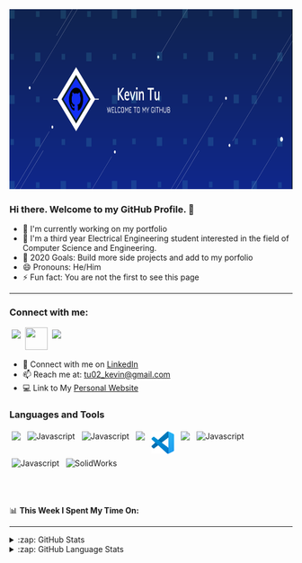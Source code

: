<img src="https://github.com/KevinT02/KevinT02/blob/main/Github%20Profile.png" height="320" width="1800">

### Hi there. Welcome to my GitHub Profile. 👋

- 🔭 I'm currently working on my portfolio
- 🌱 I'm a third year Electrical Engineering student interested in the field of Computer Science and Engineering.
- 🎯 2020 Goals: Build more side projects and add to my porfolio
- 😄 Pronouns: He/Him
- ⚡ Fun fact: You are not the first to see this page

---

### Connect with me:

<p align="left">
 <img src="https://www.waengineering.com/wp-content/uploads/2019/04/linkedin-icon.png" height="40" style="vertical-align:top; margin:4px">
 <img src="https://cdn-icons-png.flaticon.com/512/3214/3214746.png" width="40" 
     height="40">
 <img src="https://upload.wikimedia.org/wikipedia/commons/thumb/7/7e/Gmail_icon_%282020%29.svg/640px-Gmail_icon_%282020%29.svg.png" height="40" style="vertical-align:top; margin:4px">
</p>


- 🤝 Connect with me on <a href="https://www.linkedin.com/in/kevin-tu-02/">LinkedIn</a>
- 📫 Reach me at: tu02_kevin@gmail.com
- 💻 Link to My <a href="https://kevint02.github.io/KevinPortfolio/">Personal Website</a>

### Languages and Tools
<p align="left">
  
 
<img src="https://images-wixmp-ed30a86b8c4ca887773594c2.wixmp.com/i/feaf74a2-da81-42f2-9c50-37686d02557a/d73n2y9-fc7e0a66-1dd8-42d2-9aba-29a33990067b.png" height="40" style="vertical-align:top; margin:4px">

<img src="https://upload.wikimedia.org/wikipedia/commons/b/b3/Fusion_360_Logo.png" alt="Javascript" height="40" style="vertical-align:top; margin:4px">

<img src="https://cdn.iconscout.com/icon/free/png-512/arduino-226072.png" alt="Javascript" height="40" style="vertical-align:top; margin:4px">
 
<img src="https://upload.wikimedia.org/wikipedia/commons/thumb/c/c3/Python-logo-notext.svg/1200px-Python-logo-notext.svg.png" height="40" style="vertical-align:top; margin:4px">

<img src="https://raw.githubusercontent.com/github/explore/80688e429a7d4ef2fca1e82350fe8e3517d3494d/topics/visual-studio-code/visual-studio-code.png" alt="VS Code" height="40" style="vertical-align:top; margin:4px">

<img src="https://www.microchip.com/images/default-source/mplab/mplab-x-whats-new-feeds/190405-dvtl-graph-xide-200x200.png?sfvrsn=126abce0_1" height="40" style="vertical-align:top; margin:4px">

<img src="https://cdn4.iconfinder.com/data/icons/logos-brands-5/24/unity-512.png" alt="Javascript" height="40" style="vertical-align:top; margin:4px">

<img src="https://logos-world.net/wp-content/uploads/2020/12/Autocad-Logo.png" alt="Javascript" height="40" style="vertical-align:top; margin:4px">

<img src="https://img.icons8.com/color/452/solidworks.png" alt="SolidWorks" height="40" style="vertical-align:top; margin:4px">

<p>
 
 
<br>
<br>


📊 **This Week I Spent My Time On:**
<!--START_SECTION:waka-->


---

<details>
  <summary>:zap: GitHub Stats</summary>

  ![Kevin's github stats](https://github-readme-stats.vercel.app/api?username=kevint02&show_icons=true&theme=algolia  )
  <br/>
</details>

<details>
  <summary>:zap: GitHub Language Stats</summary>

  [![Top Langs](https://github-readme-stats.vercel.app/api/top-langs/?username=kevint02&layout=compact)](https://github.com/anuraghazra/github-readme-stats)

</details>

  




